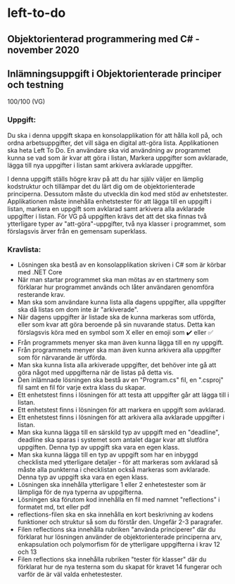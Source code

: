 # left-to-do
## Objektorienterad programmering med C# - november 2020
## Inlämningsuppgift i Objektorienterade principer och testning
100/100 (VG)
### Uppgift:
Du ska i denna uppgift skapa en konsolapplikation för att hålla koll på, och ordna arbetsuppgifter, det vill säga en digital att-göra lista. Applikationen ska heta Left To Do. En användare ska vid användning av programmet kunna se vad som är kvar att göra i listan, Markera uppgifter som avklarade, lägga till nya uppgifter i listan samt arkivera avklarade uppgifter.

I denna uppgift ställs högre krav på att du har själv väljer en lämplig kodstruktur och tillämpar det du lärt dig om de objektorienterade principerna. Dessutom måste du utveckla din kod med stöd av enhetstester. Applikationen måste innehålla enhetstester för att lägga till en uppgift i listan, markera en uppgift som avklarad samt arkivera alla avklarade uppgifter i listan. För VG på uppgiften krävs det att det ska finnas två ytterligare typer av "att-göra"-uppgifter, två nya klasser i programmet, som förslagsvis ärver från en gemensam superklass.
### Kravlista:
* Lösningen ska bestå av en konsolapplikation skriven i C# som är körbar med .NET Core
* När man startar programmet ska man mötas av en startmeny som förklarar hur programmet används och låter användaren genomföra resterande krav.
* Man ska som användare kunna lista alla dagens uppgifter, alla uppgifter ska då listas om dom inte är "arkiverade".
* När dagens uppgifter är listade ska de kunna markeras som utförda, eller som kvar att göra beroende på sin nuvarande status. Detta kan förslagsvis köra med en symbol som X eller en emoji som ✔️ eller ✅
* Från programmets menyer ska man även kunna lägga till en ny uppgift.
* Från programmets menyer ska man även kunna arkivera alla uppgifter som för närvarande är utförda.
* Man ska kunna lista alla arkiverade uppgifter, det behöver inte gå att göra något med uppgifterna när de listas på detta vis.
* Den inlämnade lösningen ska bestå av en "Program.cs" fil, en ".csproj" fil samt en fil för varje extra klass du skapar.
* Ett enhetstest finns i lösningen för att testa att uppgifter går att lägga till i listan.
* Ett enhetstest finns i lösningen för att markera en uppgift som avklarad.
* Ett enhetstest finns i lösningen för att arkivera alla avklarade uppgifter i listan.
* Man ska kunna lägga till en särskild typ av uppgift med en "deadline", deadline ska sparas i systemet som antalet dagar kvar att slutföra uppgiften. Denna typ av uppgift ska vara en egen klass.
* Man ska kunna lägga till en typ av uppgift som har en inbyggd checklista med ytterligare detaljer - för att markeras som avklarad så måste alla punkterna i checklistan också markeras som avklarade. Denna typ av uppgift ska vara en egen klass. 
* Lösningen ska innehålla ytterligare 1 eller 2 enhetestester som är lämpliga för de nya typerna av uppgifterna.
* Lösningen ska förutom kod innehålla en fil med namnet "reflections" i formatet md, txt eller pdf
* reflections-filen ska en ska innehålla en kort beskrivning av kodens funktioner och struktur så som du förstår den. Ungefär 2-3 paragrafer.
* Filen reflections ska innehålla rubriken "använda principerer" där du förklarat hur lösningen använder de objektorienterade principerna arv, enkapsulation och polymorfism för de ytterligare uppgifterna i krav 12 och 13
* Filen reflections ska innehålla rubriken "tester för klasser" där du förklarat hur de nya testerna som du skapat för kravet 14 fungerar och varför de är väl valda enhetestester.
